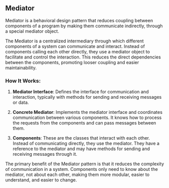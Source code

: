## Mediator

Mediator is a behavioral design pattern that reduces coupling between components of a program by making them communicate indirectly, through a special mediator object.

The Mediator is a centralized intermediary through which different components of a system can communicate and interact. Instead of components calling each other directly, they use a mediator object to facilitate and control the interaction. This reduces the direct dependencies between the components, promoting looser coupling and easier maintainability.

### How It Works:

1. **Mediator Interface**: Defines the interface for communication and interaction, typically with methods for sending and receiving messages or data.

2. **Concrete Mediator**: Implements the mediator interface and coordinates communication between various components. It knows how to process the requests from the components and can pass messages between them.

3. **Components**: These are the classes that interact with each other. Instead of communicating directly, they use the mediator. They have a reference to the mediator and may have methods for sending and receiving messages through it.

The primary benefit of the Mediator pattern is that it reduces the complexity of communication in a system. Components only need to know about the mediator, not about each other, making them more modular, easier to understand, and easier to change.
